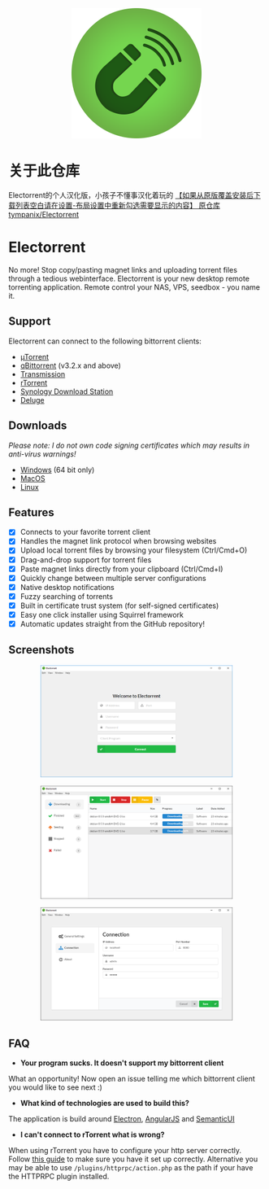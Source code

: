 <p align="center">
  <img src="assets/electron-icon.png" width="256">
</p>
<p align="center">
  <a href="https://travis-ci.org/JZPPP/Electorrent_CN">

  </a>
  <a href="https://github.com/JZPPP/Electorrent_CN/releases/latest">

  </a>
  <a href="http://www.somsubhra.com/github-release-stats/?username=tympanix&repository=Electorrent">

  </a>
</p>

# 关于此仓库
Electorrent的个人汉化版，小孩子不懂事汉化着玩的
 <a href="https://github.com/JZPPP/Electorrent_CN/releases/latest">
【如果从原版覆盖安装后下载列表空白请在设置-布局设置中重新勾选需要显示的内容】
原仓库[tympanix/Electorrent](https://github.com/tympanix/Electorrent)
# Electorrent
No more! Stop copy/pasting magnet links and uploading torrent files through a tedious webinterface. Electorrent is your new desktop remote torrenting application. Remote control your NAS, VPS, seedbox - you name it.

## Support
Electorrent can connect to the following bittorrent clients:
* [µTorrent](http://www.utorrent.com/)
* [qBittorrent](http://www.qbittorrent.org/) (v3.2.x and above)
* [Transmission](https://transmissionbt.com)
* [rTorrent](https://rakshasa.github.io/rtorrent/)
* [Synology Download Station](https://www.synology.com/en-global/knowledgebase/DSM/help/DownloadStation/DownloadStation_desc)
* [Deluge](https://deluge-torrent.org/)

## Downloads
*Please note: I do not own code signing certificates which may results in anti-virus warnings!*
* [Windows](https://electorrent.vercel.app/download/win32) (64 bit only)
* [MacOS](https://electorrent.vercel.app/download/dmg)
* [Linux](https://electorrent.vercel.app/download/appimage)

## Features
- [x] Connects to your favorite torrent client
- [x] Handles the magnet link protocol when browsing websites
- [x] Upload local torrent files by browsing your filesystem (Ctrl/Cmd+O)
- [x] Drag-and-drop support for torrent files
- [x] Paste magnet links directly from your clipboard (Ctrl/Cmd+I)
- [x] Quickly change between multiple server configurations
- [x] Native desktop notifications
- [x] Fuzzy searching of torrents
- [x] Built in certificate trust system (for self-signed certificates)
- [x] Easy one click installer using Squirrel framework
- [x] Automatic updates straight from the GitHub repository!

## Screenshots
<p align="center">
  <a href="https://github.com/JZPPP/Electorrent_CN/blob/master/assets/screen0-win.png?raw=true">
    <img src="assets/screen0-win.png" width="75%">
  </a>
</p>
<p align="center">
  <a href="https://github.com/JZPPP/Electorrent_CN/blob/master/assets/screen1-win.png?raw=true">
    <img src="assets/screen1-win.png" width="75%">
  </a>
</p>
<p align="center">
  <a href="https://github.com/JZPPP/Electorrent_CN/blob/master/assets/screen2-win.png?raw=true">
    <img src="assets/screen2-win.png" width="75%">
  </a>
</p>

## FAQ
 * **Your program sucks. It doesn't support my bittorrent client**

 What an opportunity! Now open an issue telling me which bittorrent client you would like to see next :)

 * **What kind of technologies are used to build this?**

 The application is build around [Electron](http://electron.atom.io/), [AngularJS](https://angularjs.org/) and [SemanticUI](http://semantic-ui.com/)

* **I can't connect to rTorrent what is wrong?**

 When using rTorrent you have to configure your http server correctly. Follow [this guide](https://github.com/rakshasa/rtorrent/wiki/RPC-Setup-XMLRPC) to make sure you have it set up correctly. Alternative you may be able to use `/plugins/httprpc/action.php` as the path if your have the HTTPRPC plugin installed.
